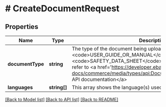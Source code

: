 # # CreateDocumentRequest

## Properties

Name | Type | Description | Notes
------------ | ------------- | ------------- | -------------
**documentType** | **string** | The type of the document being uploaded. For example, a &lt;code&gt;USER_GUIDE_OR_MANUAL&lt;/code&gt; or a &lt;code&gt;SAFETY_DATA_SHEET&lt;/code&gt;. For implementation help, refer to &lt;a href&#x3D;&#39;https://developer.ebay.com/api-docs/commerce/media/types/api:DocumentTypeEnum&#39;&gt;eBay API documentation&lt;/a&gt; | [optional]
**languages** | **string[]** | This array shows the language(s) used in the document. | [optional]

[[Back to Model list]](../../README.md#models) [[Back to API list]](../../README.md#endpoints) [[Back to README]](../../README.md)
